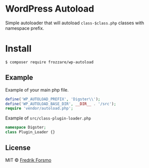 # WordPress Autoload

Simple autoloader that will autoload `class-$class.php` classes with namespace prefix.

# Install

```
$ composer require frozzare/wp-autoload
```

## Example

Example of your main php file.

```php
define('WP_AUTOLOAD_PREFIX', 'Digster\\');
define('WP_AUTOLOAD_BASE_DIR', __DIR__ . '/src');
require 'vendor/autoload.php';
```

Example of `src/class-plugin-loader.php`

```php
namespace Digster;
class Plugin_Loader {}
```

## License

MIT © [Fredrik Forsmo](https://github.com/frozzare)
